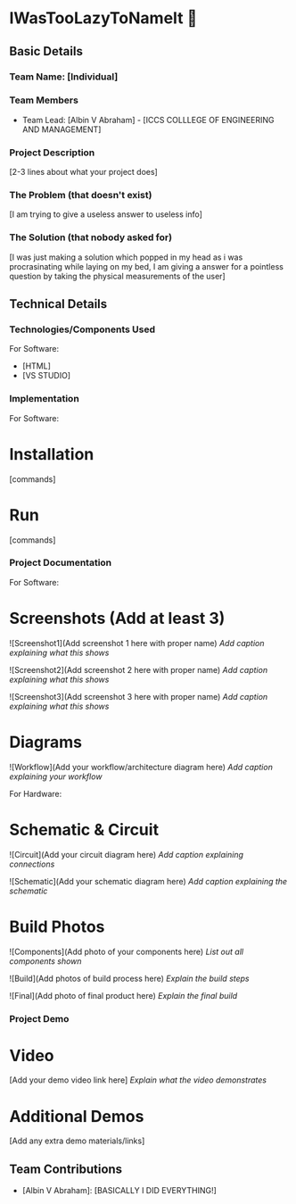 
# IWasTooLazyToNameIt 🎯


## Basic Details
### Team Name: [Individual]


### Team Members
- Team Lead: [Albin V Abraham] - [ICCS COLLLEGE OF ENGINEERING AND MANAGEMENT]

### Project Description
[2-3 lines about what your project does]

### The Problem (that doesn't exist)
[I am trying to give a useless answer to useless info]

### The Solution (that nobody asked for)
[I was just making a solution which popped in my head as i was procrasinating while laying on my bed, I am giving a answer for a pointless question by taking the physical measurements of the user]

## Technical Details
### Technologies/Components Used
For Software:
- [HTML]
- [VS STUDIO]
### Implementation
For Software:
# Installation
[commands]

# Run
[commands]

### Project Documentation
For Software:

# Screenshots (Add at least 3)
![Screenshot1](Add screenshot 1 here with proper name)
*Add caption explaining what this shows*

![Screenshot2](Add screenshot 2 here with proper name)
*Add caption explaining what this shows*

![Screenshot3](Add screenshot 3 here with proper name)
*Add caption explaining what this shows*

# Diagrams
![Workflow](Add your workflow/architecture diagram here)
*Add caption explaining your workflow*

For Hardware:

# Schematic & Circuit
![Circuit](Add your circuit diagram here)
*Add caption explaining connections*

![Schematic](Add your schematic diagram here)
*Add caption explaining the schematic*

# Build Photos
![Components](Add photo of your components here)
*List out all components shown*

![Build](Add photos of build process here)
*Explain the build steps*

![Final](Add photo of final product here)
*Explain the final build*

### Project Demo
# Video
[Add your demo video link here]
*Explain what the video demonstrates*

# Additional Demos
[Add any extra demo materials/links]

## Team Contributions
- [Albin V Abraham]: [BASICALLY I DID EVERYTHING!]



